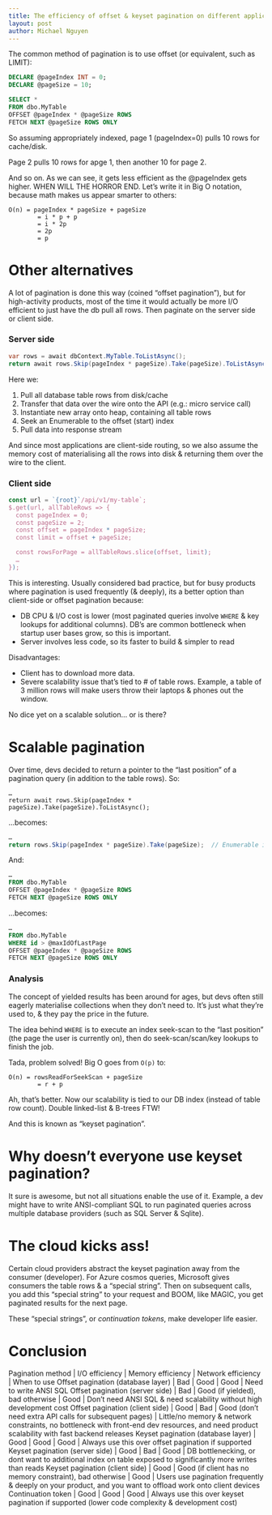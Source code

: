 ```yaml
---
title: The efficiency of offset & keyset pagination on different application layers
layout: post
author: Michael Nguyen
---
```


The common method of pagination is to use offset (or equivalent, such as LIMIT):

```sql
DECLARE @pageIndex INT = 0;
DECLARE @pageSize = 10;

SELECT *
FROM dbo.MyTable
OFFSET @pageIndex * @pageSize ROWS
FETCH NEXT @pageSize ROWS ONLY
```

So assuming appropriately indexed, page 1 (pageIndex=0) pulls 10 rows for cache/disk.

Page 2 pulls 10 rows for apge 1, then another 10 for page 2.

And so on. As we can see, it gets less efficient as the @pageIndex gets higher. WHEN WILL THE HORROR END. Let’s write it in Big O notation, because math makes us appear smarter to others:

```
O(n) = pageIndex * pageSize + pageSize
        = i * p + p 
        = i * 2p
        = 2p
        = p
```

# Other alternatives
A lot of pagination is done this way (coined “offset pagination”), but for high-activity products, most of the time it would actually be more I/O efficient to just have the db pull all rows. Then paginate on the server side or client side.

### Server side
```csharp
var rows = await dbContext.MyTable.ToListAsync(); 
return await rows.Skip(pageIndex * pageSize).Take(pageSize).ToListAsync();
```

Here we:
1. Pull all database table rows from disk/cache
1. Transfer that data over the wire onto the API (e.g.: micro service call)
1. Instantiate new array onto heap, containing all table rows
1. Seek an Enumerable to the offset (start) index
1. Pull data into response stream

And since most applications are client-side routing, so we also assume the memory cost of materialising all the rows into disk & returning them over the wire to the client.

### Client side
```javascript
const url = `{root}`/api/v1/my-table`;
$.get(url, allTableRows => {
  const pageIndex = 0;
  const pageSize = 2;
  const offset = pageIndex * pageSize;
  const limit = offset + pageSize;

  const rowsForPage = allTableRows.slice(offset, limit);
  …
});
```

This is interesting. Usually considered bad practice, but for busy products where pagination is used frequently (& deeply), its a better option than client-side or offset pagination because:
- DB CPU & I/O cost is lower (most paginated queries involve `WHERE` & key lookups for additional columns). DB’s are common bottleneck when startup user bases grow, so this is important.
- Server involves less code, so its faster to build & simpler to read

Disadvantages:
- Client has to download more data.
- Severe scalability issue that’s tied to # of table rows. Example, a table of 3 million rows will make users throw their laptops & phones out the window.

No dice yet on a scalable solution… or is there?

# Scalable pagination
Over time, devs decided to return a pointer to the “last position” of a pagination query (in addition to the table rows). So:

```sharp
…
return await rows.Skip(pageIndex * pageSize).Take(pageSize).ToListAsync();
```

…becomes:

```csharp
…
return rows.Skip(pageIndex * pageSize).Take(pageSize);  // Enumerable instead of List
```

And:

```sql
…
FROM dbo.MyTable
OFFSET @pageIndex * @pageSize ROWS
FETCH NEXT @pageSize ROWS ONLY
```

…becomes:

```sql
…
FROM dbo.MyTable
WHERE id > @maxIdOfLastPage
OFFSET @pageIndex * @pageSize ROWS
FETCH NEXT @pageSize ROWS ONLY
```

### Analysis
The concept of yielded results has been around for ages, but devs often still eagerly materialise collections when they don’t need to. It’s just what they’re used to, & they pay the price in the future.

The idea behind `WHERE` is to execute an index seek-scan to the “last position” (the page the user is currently on), then do seek-scan/scan/key lookups to finish the job.

Tada, problem solved! Big O goes from `O(p)` to:

```
O(n) = rowsReadForSeekScan + pageSize
        = r + p
```

Ah, that’s better. Now our scalability is tied to our DB index (instead of table row count). Double linked-list & B-trees FTW!

And this is known as “keyset pagination”.

# Why doesn’t everyone use keyset pagination?
It sure is awesome, but not all situations enable the use of it. Example, a dev might have to write ANSI-compliant SQL to run paginated queries across multiple database providers (such as SQL Server & Sqlite).

# The cloud kicks ass!
Certain cloud providers abstract the keyset pagination away from the consumer (developer). For Azure cosmos queries, Microsoft gives consumers the table rows & a “special string”. Then on subsequent calls, you add this “special string” to your request and BOOM, like MAGIC, you get paginated results for the next page.

These “special strings”, or *continuation tokens*, make developer life easier.

# Conclusion
Pagination method | I/O efficiency | Memory efficiency | Network efficiency | When to use
Offset pagination (database layer) | Bad | Good | Good | Need to write ANSI SQL
Offset pagination (server side) | Bad | Good (if yielded), bad otherwise | Good | Don’t need ANSI SQL & need scalability without high development cost
Offset pagination (client side) | Good | Bad | Good (don’t need extra API calls for subsequent pages) | Little/no memory & network constraints, no bottleneck with front-end dev resources, and need product scalability with fast backend releases
Keyset pagination (database layer) | Good | Good | Good | Always use this over offset pagination if supported
Keyset pagination (server side) | Good | Bad | Good | DB bottlenecking, or dont want to additional index on table exposed to significantly more writes than reads
Keyset pagination (client side) | Good | Good (if client has no memory constraint), bad otherwise | Good | Users use pagination frequently & deeply on your product, and you want to offload work onto client devices
Continuation token | Good | Good | Good | Always use this over keyset pagination if supported (lower code complexity & development cost)
